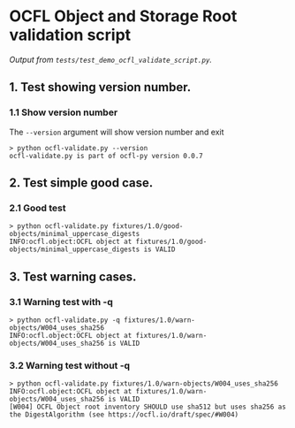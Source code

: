 # OCFL Object and Storage Root validation script

_Output from `tests/test_demo_ocfl_validate_script.py`._

## 1. Test showing version number.

### 1.1 Show version number

The `--version` argument will show version number and exit

```
> python ocfl-validate.py --version
ocfl-validate.py is part of ocfl-py version 0.0.7
```


## 2. Test simple good case.

### 2.1 Good test

```
> python ocfl-validate.py fixtures/1.0/good-objects/minimal_uppercase_digests
INFO:ocfl.object:OCFL object at fixtures/1.0/good-objects/minimal_uppercase_digests is VALID
```


## 3. Test warning cases.

### 3.1 Warning test with -q

```
> python ocfl-validate.py -q fixtures/1.0/warn-objects/W004_uses_sha256
INFO:ocfl.object:OCFL object at fixtures/1.0/warn-objects/W004_uses_sha256 is VALID
```


### 3.2 Warning test without -q

```
> python ocfl-validate.py fixtures/1.0/warn-objects/W004_uses_sha256
INFO:ocfl.object:OCFL object at fixtures/1.0/warn-objects/W004_uses_sha256 is VALID
[W004] OCFL Object root inventory SHOULD use sha512 but uses sha256 as the DigestAlgorithm (see https://ocfl.io/draft/spec/#W004)
```

